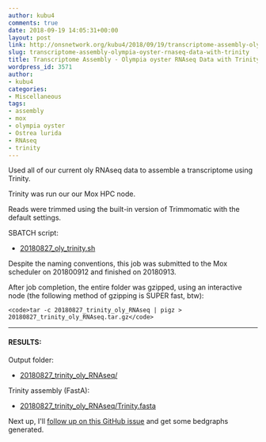 ```yaml
---
author: kubu4
comments: true
date: 2018-09-19 14:05:31+00:00
layout: post
link: http://onsnetwork.org/kubu4/2018/09/19/transcriptome-assembly-olympia-oyster-rnaseq-data-with-trinity/
slug: transcriptome-assembly-olympia-oyster-rnaseq-data-with-trinity
title: Transcriptome Assembly - Olympia oyster RNAseq Data with Trinity
wordpress_id: 3571
author:
- kubu4
categories:
- Miscellaneous
tags:
- assembly
- mox
- olympia oyster
- Ostrea lurida
- RNAseq
- trinity
---
```


Used all of our current oly RNAseq data to assemble a transcriptome using Trinity.

Trinity was run our our Mox HPC node.

Reads were trimmed using the built-in version of Trimmomatic with the default settings.

SBATCH script:





  * [20180827_oly_trinity.sh](http://owl.fish.washington.edu/Athaliana/20180827_trinity_oly_RNAseq/20180827_oly_trinity.sh)



Despite the naming conventions, this job was submitted to the Mox scheduler on 201800912 and finished on 20180913.

After job completion, the entire folder was gzipped, using an interactive node (the following method of gzipping is SUPER fast, btw):


    
    <code>tar -c 20180827_trinity_oly_RNAseq | pigz > 20180827_trinity_oly_RNAseq.tar.gz</code>





* * *





#### RESULTS:



Output folder:





  * [20180827_trinity_oly_RNAseq/](http://owl.fish.washington.edu/Athaliana/20180827_trinity_oly_RNAseq/)



Trinity assembly (FastA):



  * [20180827_trinity_oly_RNAseq/Trinity.fasta](http://owl.fish.washington.edu/Athaliana/20180827_trinity_oly_RNAseq/Trinity.fasta)



Next up, I'll [follow up on this GitHub issue](https://github.com/RobertsLab/resources/issues/356) and get some bedgraphs generated.
